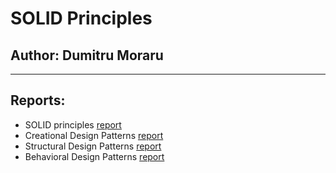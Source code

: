 # SOLID Principles


## Author: Dumitru Moraru

----

## Reports:
- SOLID principles [report](./reports/README_LAB_1.md)
- Creational Design Patterns [report](./reports/README_LAB_2.md)
- Structural Design Patterns [report](./reports/README_LAB_3.md)
- Behavioral Design Patterns [report](./reports/README_LAB_4.md)
